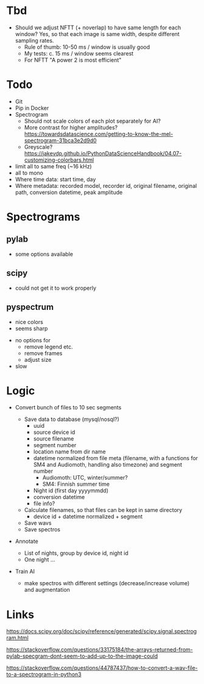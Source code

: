 
# Tbd

- Should we adjust NFTT (+ noverlap) to have same length for each window? Yes, so that each image is same width, despite different sampling rates. 
  - Rule of thumb: 10-50 ms / window is usually good
  - My tests: c. 15 ms / window seems clearest
  - For NFTT "A power 2 is most efficient"


# Todo

- Git
- Pip in Docker
- Spectrogram
  - Should not scale colors of each plot separately for AI?
  - More contrast for higher amplitudes? https://towardsdatascience.com/getting-to-know-the-mel-spectrogram-31bca3e2d9d0
  - Greyscale? https://jakevdp.github.io/PythonDataScienceHandbook/04.07-customizing-colorbars.html
- limit all to same freq (~16 kHz)
- all to mono
- Where time data: start time, day 
- Where metadata: recorded model, recorder id, original filename, original path, conversion datetime, peak amplitude

# Spectrograms

## pylab

+ some options available

## scipy

- could not get it to work properly

## pyspectrum

+ nice colors
+ seems sharp
- no options for
  - remove legend etc.
  - remove frames
  - adjust size
- slow

# Logic

- Convert bunch of files to 10 sec segments
  - Save data to database (mysql/nosql?)
    - uuid
    - source device id
    - source filename
    - segment number
    - location name from dir name
    - datetime normalized from file meta (filename, with a functions for SM4 and Audiomoth, handling also timezone) and segment number
      - Audiomoth: UTC, winter/summer?
      - SM4: Finnish summer time
    - Night id (first day yyyymmdd)
    - conversion datetime
    - file info?
  - Calculate filenames, so that files can be kept in same directory
    - device id + datetime normalized + segment
  - Save wavs
  - Save spectros

- Annotate
  - List of nights, group by device id, night id
  - One night
  ...

- Train AI
  - make spectros with different settings (decrease/increase volume) and augmentation



# Links

https://docs.scipy.org/doc/scipy/reference/generated/scipy.signal.spectrogram.html

https://stackoverflow.com/questions/33175184/the-arrays-returned-from-pylab-specgram-dont-seem-to-add-up-to-the-image-could

https://stackoverflow.com/questions/44787437/how-to-convert-a-wav-file-to-a-spectrogram-in-python3
